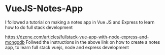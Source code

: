 # VueJS-Notes-App
I followed a tutorial on making a notes app in Vue JS and Express to learn how to do full stack development

https://dzone.com/articles/fullstack-vue-app-with-node-express-and-mongodb
Follwed the instructions in the above link on how to create a notes app, to learn full stack vuejs, node and express development
